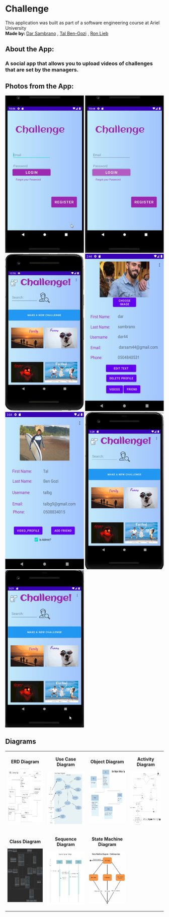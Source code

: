 # Challenge <br/>

This application was built as part of a software engineering course at Ariel University <br /> 
<strong>Made by: </strong> <a href="https://github.com/darsam44">Dar Sambrano</a> , <a href="https://github.com/talbg">Tal Ben-Gozi</a> , <a href="https://github.com/ronleib">Ron Lieb</a> <br/>


## About the App: <br/>
### A social app that allows you to upload videos of challenges that are set by the managers.

## Photos from the App: <br/>
<img src="https://github.com/darsam44/Challenge/blob/master/app/src/main/Photos/app%20photos/Login.gif" width="250" height="500">
<img src="https://github.com/darsam44/Challenge/blob/master/app/src/main/Photos/app%20photos/Register.gif" width="250" height="500">
<img src="https://github.com/darsam44/Challenge/blob/master/app/src/main/Photos/app%20photos/Main%20page%20pic%20admin.JPG" width="250" height="500">
<img src="https://github.com/darsam44/Challenge/blob/master/app/src/main/Photos/app%20photos/Screenshot_1609339457.png" width="250" height="500">
<img src="https://github.com/darsam44/Challenge/blob/master/app/src/main/Photos/app%20photos/other%20user%20as%20admin.png" width="250" height="500">
<img src="https://github.com/darsam44/Challenge/blob/master/app/src/main/Photos/app%20photos/FriendList.gif" width="250" height="500">
<img src="https://github.com/darsam44/Challenge/blob/master/app/src/main/Photos/app%20photos/Make%20a%20New%20Challenge%20as%20admin.gif" width="250" height="500">


## Diagrams
<table cellspacing="10">
<tbody>
<tr>
<td style="text-align: center;">
<p style="text-align: center;"><strong>ERD Diagram</strong></p>
<p><img src="https://github.com/darsam44/Challenge/blob/master/app/src/main/Photos/Diagrams/ERD.jpg" width="200px" height="170px" /></p>
</td>
<td style="text-align: center;">
<p style="text-align: center;"><strong>Use Case Diagram</strong></p>
<p><img src="https://github.com/darsam44/Challenge/blob/master/app/src/main/Photos/Diagrams/UseCase.jpg" width="170px" height="170px" /></p>
</td>
<td style="text-align: center;">
<p style="text-align: center;"><strong>Object Diagram</strong></p>
<p><img src="https://github.com/darsam44/Challenge/blob/master/app/src/main/Photos/Diagrams/Object%20Diagram.jpg" width="210px" height="170px" /></p>
</td>
<td style="text-align: center;">
<p style="text-align: center;"><strong>Activity Diagram</strong></p>
<p><img src="https://github.com/darsam44/Challenge/blob/master/app/src/main/Photos/Diagrams/Activity%20Diagram.jpg" width="170px" height="170px" /></p>
</td>
</tr>
<tr>
  <td style="text-align: center;">
    <p style="text-align: center;"><strong>Class Diagram</strong></p>
    <p><img src="https://github.com/darsam44/Challenge/blob/master/app/src/main/Photos/Diagrams/Class%20Diagram.jpg" width="170px" height="170px" /></p>
  </td>
  <td style="text-align: center;">
  <p style="text-align: center;"><strong>Sequence Diagram</strong></p>
  <p><img src="https://github.com/darsam44/Challenge/blob/master/app/src/main/Photos/Diagrams/Sequence%20Diagram.jpg" width="200px" height="170px" /></p>
  </td>
  <td style="text-align: center;">
    <p style="text-align: center;"><strong>State Machine Diagram</strong></p>
    <p><img src="https://github.com/darsam44/Challenge/blob/master/app/src/main/Photos/Diagrams/State%20Machine%20Diagram.jpg" width="200px" height="170px" /></p>
  </td>
</tr>
</tbody>
</table>


